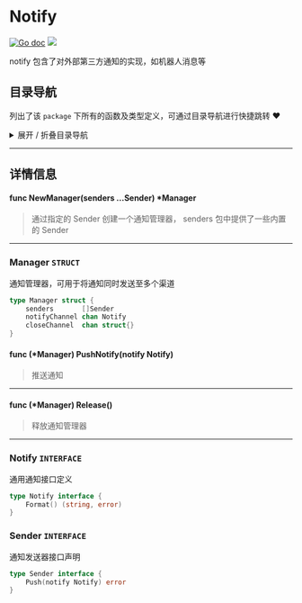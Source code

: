 # Notify

[![Go doc](https://img.shields.io/badge/go.dev-reference-brightgreen?logo=go&logoColor=white&style=flat)](https://pkg.go.dev/github.com/kercylan98/minotaur)
![](https://img.shields.io/badge/Email-kercylan@gmail.com-green.svg?style=flat)

notify 包含了对外部第三方通知的实现，如机器人消息等


## 目录导航
列出了该 `package` 下所有的函数及类型定义，可通过目录导航进行快捷跳转 ❤️
<details>
<summary>展开 / 折叠目录导航</summary>


> 包级函数定义

|函数名称|描述
|:--|:--
|[NewManager](#NewManager)|通过指定的 Sender 创建一个通知管理器， senders 包中提供了一些内置的 Sender


> 类型定义

|类型|名称|描述
|:--|:--|:--
|`STRUCT`|[Manager](#struct_Manager)|通知管理器，可用于将通知同时发送至多个渠道
|`INTERFACE`|[Notify](#struct_Notify)|通用通知接口定义
|`INTERFACE`|[Sender](#struct_Sender)|通知发送器接口声明

</details>


***
## 详情信息
#### func NewManager(senders ...Sender) *Manager
<span id="NewManager"></span>
> 通过指定的 Sender 创建一个通知管理器， senders 包中提供了一些内置的 Sender

***
<span id="struct_Manager"></span>
### Manager `STRUCT`
通知管理器，可用于将通知同时发送至多个渠道
```go
type Manager struct {
	senders       []Sender
	notifyChannel chan Notify
	closeChannel  chan struct{}
}
```
#### func (*Manager) PushNotify(notify Notify)
> 推送通知
***
#### func (*Manager) Release()
> 释放通知管理器
***
<span id="struct_Notify"></span>
### Notify `INTERFACE`
通用通知接口定义
```go
type Notify interface {
	Format() (string, error)
}
```
<span id="struct_Sender"></span>
### Sender `INTERFACE`
通知发送器接口声明
```go
type Sender interface {
	Push(notify Notify) error
}
```
